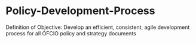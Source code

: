 # Policy-Development-Process
Definition of Objective: Develop an efficient, consistent, agile development process for all OFCIO policy and strategy documents

